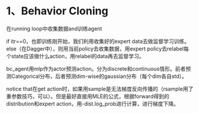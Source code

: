 # 1、Behavior Cloning

在running loop中收集数据and训练agent

if itr==0，也即训练刚开始，我们利用收集好的expert data去做监督学习训练。else（在Dagger中），则用当前policy去收集数据，用expert policy去relabel每个state应该做什么action，用relabel的data再去监督学习。

bc_agent用mlp作为actor预测action。分为discrete和continuous情形。前者预测Categorical分布，后者预测dim-wise的gaussian分布（每个dim各自std）。

notice that在get action时，如果用sample是无法梯度反向传播的（rsample用了重参数技巧，可以）。但是最好直接用MLE的公式，根据forward得到的distribution和expert action，用-dist.log_prob进行计算，进行梯度下降。